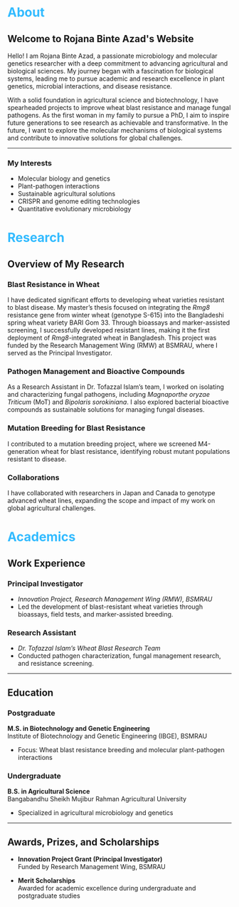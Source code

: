 # <span style="color:#33bbff">About</span>

## Welcome to Rojana Binte Azad's Website

Hello! I am Rojana Binte Azad, a passionate microbiology and molecular genetics researcher with a deep commitment to advancing agricultural and biological sciences. My journey began with a fascination for biological systems, leading me to pursue academic and research excellence in plant genetics, microbial interactions, and disease resistance.

With a solid foundation in agricultural science and biotechnology, I have spearheaded projects to improve wheat blast resistance and manage fungal pathogens. As the first woman in my family to pursue a PhD, I aim to inspire future generations to see research as achievable and transformative. In the future, I want to explore the molecular mechanisms of biological systems and contribute to innovative solutions for global challenges.

---

### My Interests
- Molecular biology and genetics  
- Plant-pathogen interactions  
- Sustainable agricultural solutions  
- CRISPR and genome editing technologies  
- Quantitative evolutionary microbiology


# <span style="color:#33bbff">Research</span>

## Overview of My Research

### **Blast Resistance in Wheat**
I have dedicated significant efforts to developing wheat varieties resistant to blast disease. My master’s thesis focused on integrating the *Rmg8* resistance gene from winter wheat (genotype S-615) into the Bangladeshi spring wheat variety BARI Gom 33. Through bioassays and marker-assisted screening, I successfully developed resistant lines, making it the first deployment of *Rmg8*-integrated wheat in Bangladesh. This project was funded by the Research Management Wing (RMW) at BSMRAU, where I served as the Principal Investigator.

### **Pathogen Management and Bioactive Compounds**
As a Research Assistant in Dr. Tofazzal Islam’s team, I worked on isolating and characterizing fungal pathogens, including *Magnaporthe oryzae Triticum* (MoT) and *Bipolaris sorokiniana*. I also explored bacterial bioactive compounds as sustainable solutions for managing fungal diseases.

### **Mutation Breeding for Blast Resistance**
I contributed to a mutation breeding project, where we screened M4-generation wheat for blast resistance, identifying robust mutant populations resistant to disease.

### **Collaborations**
I have collaborated with researchers in Japan and Canada to genotype advanced wheat lines, expanding the scope and impact of my work on global agricultural challenges.


# <span style="color:#33bbff">Academics</span>

## Work Experience

### Principal Investigator  
- *Innovation Project, Research Management Wing (RMW), BSMRAU*  
- Led the development of blast-resistant wheat varieties through bioassays, field tests, and marker-assisted breeding.  

### Research Assistant  
- *Dr. Tofazzal Islam’s Wheat Blast Research Team*  
- Conducted pathogen characterization, fungal management research, and resistance screening.  

---

## Education

### Postgraduate  
**M.S. in Biotechnology and Genetic Engineering**  
Institute of Biotechnology and Genetic Engineering (IBGE), BSMRAU  
- Focus: Wheat blast resistance breeding and molecular plant-pathogen interactions  

### Undergraduate  
**B.S. in Agricultural Science**  
Bangabandhu Sheikh Mujibur Rahman Agricultural University  
- Specialized in agricultural microbiology and genetics  

---

## Awards, Prizes, and Scholarships

- **Innovation Project Grant (Principal Investigator)**  
  Funded by Research Management Wing, BSMRAU  

- **Merit Scholarships**  
  Awarded for academic excellence during undergraduate and postgraduate studies  


